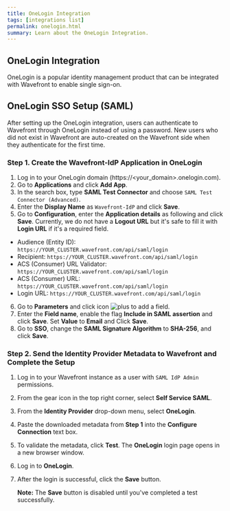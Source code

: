 ```yaml
---
title: OneLogin Integration
tags: [integrations list]
permalink: onelogin.html
summary: Learn about the OneLogin Integration.
---
```

## OneLogin Integration

OneLogin is a popular identity management product that can be integrated with Wavefront to enable single sign-on.
## OneLogin SSO Setup (SAML)

After setting up the OneLogin integration, users can authenticate to Wavefront through OneLogin instead of using a password.  New users who did not exist in Wavefront are auto-created on the Wavefront side when they authenticate for the first time.


### Step 1. Create the Wavefront-IdP Application in OneLogin

1. Log in to your OneLogin domain (https://\<your_domain>.onelogin.com).
2. Go to **Applications** and click **Add App**.
3. In the search box, type **SAML Test Connector** and choose `SAML Test Connector (Advanced)`.
4. Enter the **Display Name** as `Wavefront-IdP` and click **Save**.
5. Go to **Configuration**, enter the **Application details** as following and click **Save**.
   Currently, we do not have a **Logout URL** but it's safe to fill it with **Login URL** if it's a required field.
  - Audience (Entity ID): `https://YOUR_CLUSTER.wavefront.com/api/saml/login`
  - Recipient: `https://YOUR_CLUSTER.wavefront.com/api/saml/login`
  - ACS (Consumer) URL Validator: `https://YOUR_CLUSTER.wavefront.com/api/saml/login`
  - ACS (Consumer) URL: `https://YOUR_CLUSTER.wavefront.com/api/saml/login`
  - Login URL: `https://YOUR_CLUSTER.wavefront.com/api/saml/login`
6. Go to **Parameters** and click icon ![plus](https://wavefront-img.s3-us-west-2.amazonaws.com/icon-plus-16.png) to add a field.
7. Enter the **Field name**, enable the flag **Include in SAML assertion** and click **Save**. Set **Value** to **Email** and Click **Save**.
8. Go to **SSO**, change the **SAML Signature Algorithm** to **SHA-256**, and click **Save**.


### Step 2. Send the Identity Provider Metadata to Wavefront and Complete the Setup

1. Log in to your Wavefront instance as a user with `SAML IdP Admin` permissions.
1. From the gear icon in the top right corner, select **Self Service SAML**.
1. From the **Identity Provider** drop-down menu, select **OneLogin**.
1. Paste the downloaded metadata from **Step 1** into the **Configure Connection** text box.
1. To validate the metadata, click **Test**. The **OneLogin** login page opens in a new browser window.
1. Log in to **OneLogin**.
1. After the login is successful, click the **Save** button.

   **Note:** The **Save** button is disabled until you've completed a test successfully.




